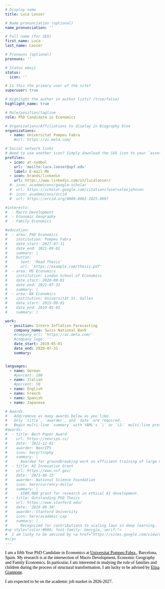 ```yaml
---
# Display name
title: Luca Looser

# Name pronunciation (optional)
name_pronunciation: ''

# Full name (for SEO)
first_name: Luca
last_name: Looser

# Pronouns (optional)
pronouns: ''

# Status emoji
status:
  icon: ''

# Is this the primary user of the site?
superuser: true

# Highlight the author in author lists? (true/false)
highlight_name: true

# Role/position/tagline
role: PhD Candidate in Economics

# Organizations/Affiliations to display in Biography blox
organizations:
  - name: Universitat Pompeu Fabra
    #url: https://ai.meta.com/

# Social network links
# Need to use another icon? Simply download the SVG icon to your `assets/media/icons/` folder.
profiles:
  - icon: at-symbol
    url: 'mailto:luca.looser@upf.edu'
    label: E-mail Me
  - icon: brands/linkedin
    url: https://www.linkedin.com/in/lucalooser/
  #- icon: academicons/google-scholar
  #  url: https://scholar.google.com/citations?user=alexjohnson
  #- icon: academicons/orcid
  #  url: https://orcid.org/0000-0002-1825-0097

#interests:
#  - Macro Development
#  - Economic Geography
#  - Family Economics

#education:
#  - area: PhD Economics
#    institution: Pompeu Fabra
#    date_start: 2027-07-31
#    date_end: 2021-09-01
#    summary: |
#    button:
#      text: 'Read Thesis'
#      url: 'https://example.com/thesis.pdf'
#  - area: MS Economics
#    institution: London School of Economics
#    date_start: 2020-09-01
#    date_end: 2021-07-31
#    summary: |
#  - area: BA Economics
#    institution: Universität St. Gallen
#    date_start: 2015-09-01
#    date_end: 2019-05-01
#    summary: |

work:
  - position: Intern Inflation Forecasting
    company_name: Swiss National Bank
    #company_url: 'https://ai.meta.com/'
    #company_logo: ''
    date_start: 2019-05-01
    date_end: 2020-07-31
    summary: 


languages:
  - name: German
    #percent: 100
  - name: Italian
    #percent: 50
  - name: English
  - name: French
  - name: Spanish
  - name: Japanese 

# Awards.
#   Add/remove as many awards below as you like.
#   Only `title`, `awarder`, and `date` are required.
#   Begin multi-line `summary` with YAML's `|` or `|2-` multi-line prefix and indent 2 spaces below.
#awards:
#  - title: Best Paper Award
#    url: https://neurips.cc/
#    date: '2022-12-01'
#    awarder: NeurIPS
#    icon: hero/trophy
#    summary: |
#      Awarded for groundbreaking work on efficient training of large models.
#  - title: AI Innovation Grant
#    url: https://www.nsf.gov/
#    date: '2021-06-15'
#    awarder: National Science Foundation
#    icon: hero/currency-dollar
#    summary: |
#      $500,000 grant for research in ethical AI development.
#  - title: Outstanding PhD Thesis
#    url: https://www.stanford.edu/
#    date: '2019-06-30'
#    awarder: Stanford University
#    icon: hero/academic-cap
#    summary: |
#      Recognized for contributions to scaling laws in deep learning.
#<p style="color:#000; font-family: Georgia, serif;">
#  I am lucky to be advised by <a href="https://sites.google.com/view/elisagiannone/?pli=1" target="_blank" style="color:#000; text-decoration:underline;">Elisa Giannone</a> and <a href="ADVISOR2_URL" target="_blank" style="color:#000; text-decoration:underline;">Advisor Name</a>.
#</p>
---
```

<p style="color:#000; font-family: Georgia, serif;">
  I am a fifth Year PhD Candidate in Economics at 
  <a href="https://www.upf.edu/en/web/econ" target="_blank" style="color:#000; text-decoration:underline;">
    Universitat Pompeu Fabra
  </a>, Barcelona, Spain. My research is at the intersection of Macro Development, Economic Geography and Family Economics. In particular, I am interested in studying the role of families and children during the process of structural transformation. I am lucky to be advised by <a href="https://sites.google.com/view/elisagiannone/?pli=1" target="_blank" style="color:#000; text-decoration:underline;">Elisa Giannone</a>.
</p>

<p style="color:#000; font-family: Georgia, serif;">
  I am expected to be on the academic job market in 2026-2027.
</p>

